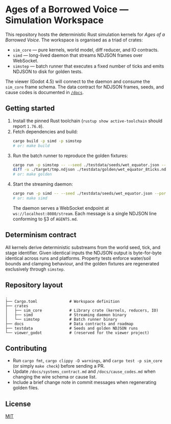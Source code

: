 # Ages of a Borrowed Voice — Simulation Workspace

This repository hosts the deterministic Rust simulation kernels for *Ages of a Borrowed Voice*. The workspace is organised as a triad of crates:

* `sim_core` — pure kernels, world model, diff reducer, and IO contracts.
* `simd` — long-lived daemon that streams NDJSON frames over WebSocket.
* `simstep` — batch runner that executes a fixed number of ticks and emits NDJSON to disk for golden tests.

The viewer (Godot 4.5) will connect to the daemon and consume the `sim_core` frame schema. The data contract for NDJSON frames, seeds, and cause codes is documented in [`/docs`](docs/).

## Getting started

1. Install the pinned Rust toolchain (`rustup show active-toolchain` should report `1.76.0`).
2. Fetch dependencies and build:
   ```bash
   cargo build -p simd -p simstep
   # or: make build
   ```
3. Run the batch runner to reproduce the golden fixtures:
   ```bash
   cargo run -p simstep -- --seed ./testdata/seeds/wet_equator.json --ticks 8 --out ./target/tmp.ndjson
   diff -u ./target/tmp.ndjson ./testdata/golden/wet_equator_8ticks.ndjson
   # or: make golden
   ```
4. Start the streaming daemon:
   ```bash
   cargo run -p simd -- --seed ./testdata/seeds/wet_equator.json --port 8080
   # or: make simd
   ```
   The daemon serves a WebSocket endpoint at `ws://localhost:8080/stream`. Each message is a single NDJSON line conforming to §3 of `AGENTS.md`.

## Determinism contract

All kernels derive deterministic substreams from the world seed, tick, and stage identifier. Given identical inputs the NDJSON output is byte-for-byte identical across runs and platforms. Property tests enforce water/soil bounds and clamping behaviour, and the golden fixtures are regenerated exclusively through `simstep`.

## Repository layout

```
.
├── Cargo.toml              # Workspace definition
├── crates
│   ├── sim_core            # Library crate (kernels, reducers, IO)
│   ├── simd                # Streaming daemon binary
│   └── simstep             # Batch runner binary
├── docs                    # Data contracts and roadmap
├── testdata                # Seeds and golden NDJSON runs
└── viewer_godot            # (reserved for the viewer project)
```

## Contributing

* Run `cargo fmt`, `cargo clippy -D warnings`, and `cargo test -p sim_core` (or simply `make check`) before sending a PR.
* Update `/docs/systems_contract.md` and `/docs/cause_codes.md` when changing the wire schema or cause list.
* Include a brief change note in commit messages when regenerating golden files.

## License

[MIT](LICENSE)
